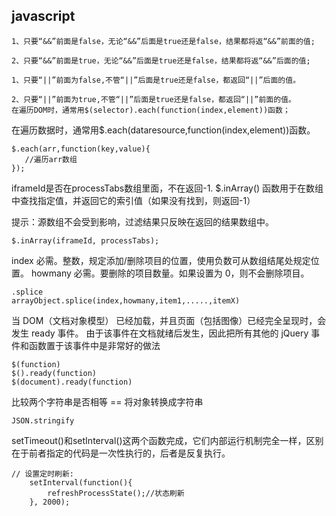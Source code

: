 

## javascript

```
1、只要“&&”前面是false，无论“&&”后面是true还是false，结果都将返“&&”前面的值;

2、只要“&&”前面是true，无论“&&”后面是true还是false，结果都将返“&&”后面的值;

1、只要“||”前面为false,不管“||”后面是true还是false，都返回“||”后面的值。

2、只要“||”前面为true,不管“||”后面是true还是false，都返回“||”前面的值。
在遍历DOM时，通常用$(selector).each(function(index,element))函数；
```


在遍历数据时，通常用$.each(dataresource,function(index,element))函数。
```
$.each(arr,function(key,value){
   //遍历arr数组 
});
```

iframeId是否在processTabs数组里面，不在返回-1.
$.inArray() 函数用于在数组中查找指定值，并返回它的索引值（如果没有找到，则返回-1）

提示：源数组不会受到影响，过滤结果只反映在返回的结果数组中。
```
$.inArray(iframeId, processTabs);
```
index	必需。整数，规定添加/删除项目的位置，使用负数可从数组结尾处规定位置。
howmany	必需。要删除的项目数量。如果设置为 0，则不会删除项目。
```
.splice
arrayObject.splice(index,howmany,item1,.....,itemX)
```
当 DOM（文档对象模型） 已经加载，并且页面（包括图像）已经完全呈现时，会发生 ready 事件。
由于该事件在文档就绪后发生，因此把所有其他的 jQuery 事件和函数置于该事件中是非常好的做法
```
$(function)
$().ready(function)
$(document).ready(function)
```

比较两个字符串是否相等 == 
将对象转换成字符串
```
JSON.stringify
```
setTimeout()和setInterval()这两个函数完成，它们内部运行机制完全一样，区别在于前者指定的代码是一次性执行的，后者是反复执行。
```
// 设置定时刷新:
    setInterval(function(){
    	refreshProcessState();//状态刷新
    }, 2000);
```
